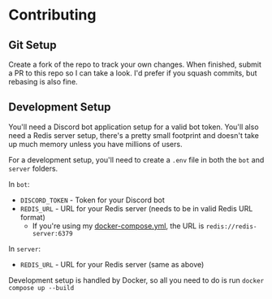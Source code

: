 # Contributing

## Git Setup

Create a fork of the repo to track your own changes. When finished, submit a PR to this repo so I can take a look.
I'd prefer if you squash commits, but rebasing is also fine.

## Development Setup

You'll need a Discord bot application setup for a valid bot token. You'll also need a Redis server setup, there's
a pretty small footprint and doesn't take up much memory unless you have millions of users.

For a development setup, you'll need to create a `.env` file in both the `bot` and `server` folders.

In `bot`:

 - `DISCORD_TOKEN` - Token for your Discord bot
 - `REDIS_URL` - URL for your Redis server (needs to be in valid Redis URL format)
   - If you're using my [docker-compose.yml](https://github.com/apwadkar/ex0bot/blob/master/docker-compose.yml), the URL is `redis://redis-server:6379`

In `server`:

 - `REDIS_URL` - URL for your Redis server (same as above)

Development setup is handled by Docker, so all you need to do is run `docker compose up --build`

